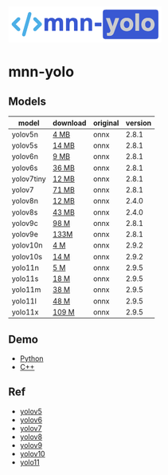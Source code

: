 
![mnn-yolo](resource/logo.png)

# mnn-yolo

## Models

|    model    |  download  |  original  | version |
|-------------|:-----------|:-----------|:--------|
| yolov5n | [4 MB](https://github.com/wangzhaode/mnn-yolo/releases/download/v1.0/yolov5n.mnn) | onnx | 2.8.1 |
| yolov5s | [14 MB](https://github.com/wangzhaode/mnn-yolo/releases/download/v1.0/yolov5s.mnn) | onnx | 2.8.1 |
| yolov6n | [9 MB](https://github.com/wangzhaode/mnn-yolo/releases/download/v1.0/yolov6n.mnn) | onnx | 2.8.1 |
| yolov6s | [36 MB](https://github.com/wangzhaode/mnn-yolo/releases/download/v1.0/yolov6s.mnn) | onnx | 2.8.1 |
| yolov7tiny | [12 MB](https://github.com/wangzhaode/mnn-yolo/releases/download/v1.0/yolov7tiny.mnn) | onnx | 2.8.1 |
| yolov7 | [71 MB](https://github.com/wangzhaode/mnn-yolo/releases/download/v1.0/yolov7.mnn) | onnx | 2.8.1 |
| yolov8n | [12 MB](https://github.com/wangzhaode/mnn-yolov8/releases/download/v1.0/yolov8n.mnn) | onnx | 2.4.0 |
| yolov8s | [43 MB](https://github.com/wangzhaode/mnn-yolov8/releases/download/v1.0/yolov8s.mnn) | onnx | 2.4.0 |
| yolov9c | [98 M](https://github.com/wangzhaode/mnn-yolo/releases/download/v1.0/yolov9c.mnn) | onnx | 2.8.1 |
| yolov9e | [133M](https://github.com/wangzhaode/mnn-yolo/releases/download/v1.0/yolov9e.mnn) | onnx | 2.8.1 |
| yolov10n | [4 M](https://github.com/wangzhaode/mnn-yolo/releases/download/v1.0/yolov10n.mnn) | onnx | 2.9.2 |
| yolov10s | [14 M](https://github.com/wangzhaode/mnn-yolo/releases/download/v1.0/yolov10s.mnn) | onnx | 2.9.2 |
| yolo11n | [5 M](https://github.com/wangzhaode/mnn-yolo/releases/download/v1.0/yolo11n.mnn) | onnx | 2.9.5 |
| yolo11s | [18 M](https://github.com/wangzhaode/mnn-yolo/releases/download/v1.0/yolo11s.mnn) | onnx | 2.9.5 |
| yolo11m | [38 M](https://github.com/wangzhaode/mnn-yolo/releases/download/v1.0/yolo11m.mnn) | onnx | 2.9.5 |
| yolo11l | [48 M](https://github.com/wangzhaode/mnn-yolo/releases/download/v1.0/yolo11l.mnn) | onnx | 2.9.5 |
| yolo11x | [109 M](https://github.com/wangzhaode/mnn-yolo/releases/download/v1.0/yolo11x.mnn) | onnx | 2.9.5 |

## Demo
- [Python](./python/)
- [C++](./cpp)

## Ref
- [yolov5](https://github.com/ultralytics/yolov5)
- [yolov6](https://github.com/meituan/YOLOv6)
- [yolov7](https://github.com/WongKinYiu/yolov7)
- [yolov8](https://github.com/ultralytics/ultralytics)
- [yolov9](https://github.com/WongKinYiu/yolov9)
- [yolov10](https://github.com/THU-MIG/yolov10)
- [yolo11](https://github.com/ultralytics/ultralytics)